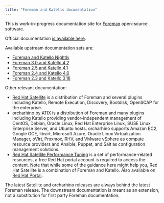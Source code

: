 ```yaml
---
title: "Foreman and Katello documentation"
---
```


This is work-in-progress documentation site for <a href="https://www.theforeman.org">Foreman</a> open-source software.

Official documentation [is available here](https://theforeman.org/manuals/latest/index.html).

Available upstream documentation sets are:

* [Foreman and Katello Nightly](/nightly.html)
* [Foreman 3.0 and Katello 4.2](/3.0.html)
* [Foreman 2.5 and Katello 4.1](/2.5.html)
* [Foreman 2.4 and Katello 4.0](/2.4.html)
* [Foreman 2.3 and Katello 3.18](/2.3.html)

Other relevant documentation:

* [Red Hat Satellite](https://access.redhat.com/documentation/en-us/red_hat_satellite) is a distribution of Foreman and several plugins including Katello, Remote Execution, Discovery, Bootdisk, OpenSCAP for the enterprise.
* [orcharhino by ATIX](https://docs.orcharhino.com/or/docs/index.html) is a distribution of Foreman and many plugins including Katello providing vendor-independent management of CentOS, Debian, Oracle Linux, Red Hat Enterprise Linux, SUSE Linux Enterprise Server, and Ubuntu hosts. orcharhino supports Amazon EC2, Google GCE, libvirt, Microsoft Azure, Oracle Linux Virtualization Manager, oVirt, Proxmox, RHV, and VMware vSphere as compute resource providers and Ansible, Puppet, and Salt as configuration management solutions.
* [Red Hat Satellite Performance Tuning](https://redhatsatellite.github.io/satellite-performance-tuning/) is a set of performance-related resources, a free Red Hat portal account is required to access the content. Note that while some of the guidance here might help you, Red Hat Satellite is a combination of Foreman and Katello. Also available on [Red Hat Portal](https://redhatsatellite.github.io/satellite-performance-tuning/).

The latest Satellite and orcharhino releases are always behind the latest Foreman release. The downstream documentation is meant as an extension, not a substitution for first party Foreman documentation.
